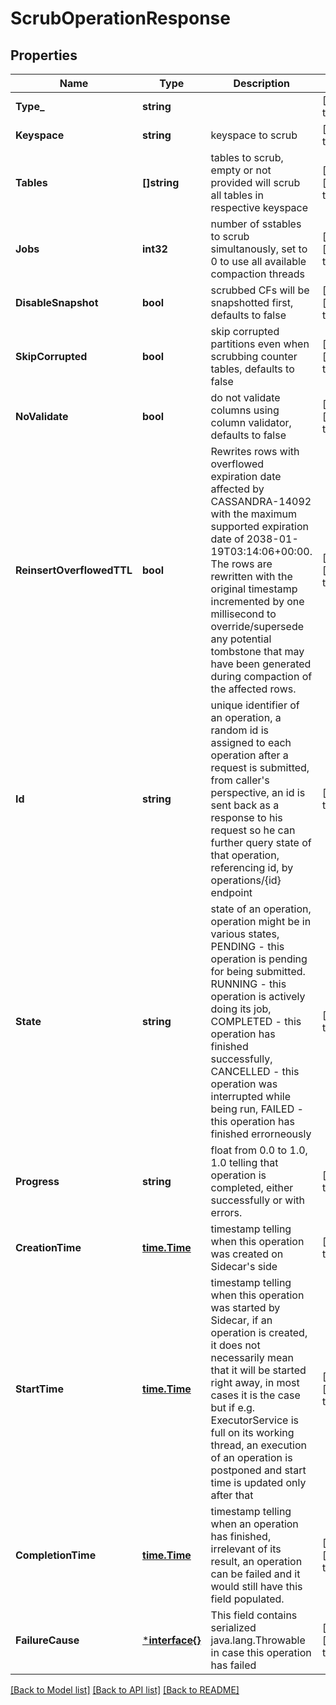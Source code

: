 # ScrubOperationResponse

## Properties
Name | Type | Description | Notes
------------ | ------------- | ------------- | -------------
**Type_** | **string** |  | [default to null]
**Keyspace** | **string** | keyspace to scrub  | [default to null]
**Tables** | **[]string** | tables to scrub, empty or not provided will scrub all tables in respective keyspace  | [optional] [default to null]
**Jobs** | **int32** | number of sstables to scrub simultanously, set to 0 to use all available compaction threads  | [optional] [default to null]
**DisableSnapshot** | **bool** | scrubbed CFs will be snapshotted first, defaults to false  | [optional] [default to null]
**SkipCorrupted** | **bool** | skip corrupted partitions even when scrubbing counter tables, defaults to false  | [optional] [default to null]
**NoValidate** | **bool** | do not validate columns using column validator, defaults to false  | [optional] [default to null]
**ReinsertOverflowedTTL** | **bool** | Rewrites rows with overflowed expiration date affected by CASSANDRA-14092 with the maximum supported expiration date of  2038-01-19T03:14:06+00:00. The rows are rewritten with the original timestamp incremented by one millisecond to override/supersede any potential tombstone that may have been generated during compaction of the affected rows.  | [optional] [default to null]
**Id** | **string** | unique identifier of an operation, a random id is assigned to each operation after  a request is submitted, from caller&#x27;s perspective, an id is sent back as a response  to his request so he can further query state of that operation, referencing id, by operations/{id} endpoint  | [default to null]
**State** | **string** | state of an operation, operation might be in various states, PENDING - this operation is pending for being submitted. RUNNING - this operation is actively  doing its job, COMPLETED - this operation has finished successfully, CANCELLED -  this operation was interrupted while being run, FAILED - this operation has  finished errorneously  | [default to null]
**Progress** | **string** | float from 0.0 to 1.0, 1.0 telling that operation is completed,  either successfully or with errors.  | [default to null]
**CreationTime** | [**time.Time**](time.Time.md) | timestamp telling when this operation was created on Sidecar&#x27;s side  | [default to null]
**StartTime** | [**time.Time**](time.Time.md) | timestamp telling when this operation was started by Sidecar, if an operation  is created, it does not necessarily mean that it will be started right away,  in most cases it is the case but if e.g. ExecutorService is full on its working thread, an execution of an operation is postponed and start time is updated only after that  | [optional] [default to null]
**CompletionTime** | [**time.Time**](time.Time.md) | timestamp telling when an operation has finished, irrelevant of its result, an  operation can be failed and it would still have this field populated.  | [optional] [default to null]
**FailureCause** | [***interface{}**](interface{}.md) | This field contains serialized java.lang.Throwable in case this operation has failed  | [optional] [default to null]

[[Back to Model list]](../README.md#documentation-for-models) [[Back to API list]](../README.md#documentation-for-api-endpoints) [[Back to README]](../README.md)

